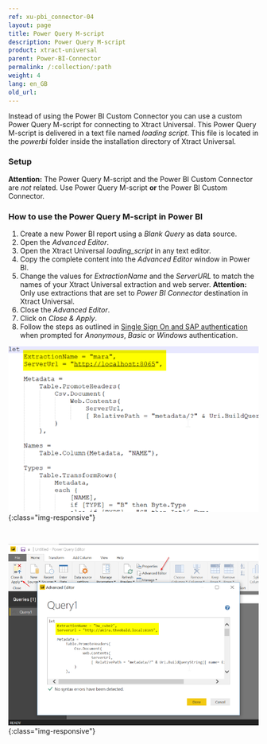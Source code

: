 ```yaml
---
ref: xu-pbi_connector-04
layout: page
title: Power Query M-script
description: Power Query M-script 
product: xtract-universal
parent: Power-BI-Connector
permalink: /:collection/:path
weight: 4
lang: en_GB
old_url:
---
```



Instead of using the Power BI Custom Connector you can use a custom Power Query M-script for connecting to Xtract Universal. This Power Query M-script is delivered in a text file named *loading script*. This file is located in the *powerbi* folder inside the installation directory of Xtract Universal.
<br>

### Setup


**Attention:** The Power Query M-script and the Power BI Custom Connector are *not* related. Use Power Query M-script **or** the Power BI Custom Connector.

### How to use the Power Query M-script in Power BI

1. Create a new Power BI report using a *Blank Query* as data source.
2. Open the *Advanced Editor*.
3. Open the Xtract Universal *loading_script* in any text editor.
4. Copy the complete content into the *Advanced Editor* window in Power BI.
4. Change the values for *ExtractionName* and the *ServerURL* to match the names of your Xtract Universal extraction and web server. **Attention:** Only use extractions that are set to *Power BI Connector* destination in Xtract Universal.
5. Close the *Advanced Editor*.
6. Click on *Close & Apply*.
7. Follow the steps as outlined in [Single Sign On and SAP authentication](./pbi-SSO) when prompted for *Anonymous*, *Basic* or *Windows* authentication.

![M-Script](/img/content/XU_PowerQueryScript.png){:class="img-responsive"}

<br>

![PowerQueryEditor](/img/content/XU_PBI_PowerQueryEditor.png){:class="img-responsive"}





